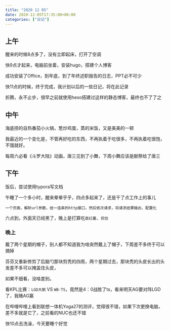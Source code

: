 ```yaml
---
title: "2020 12 05"
date: 2020-12-05T17:35:08+08:00
categories: ["日记"]
---
```


## 上午

醒来的时候8点多了，没有立即起床，打开了空调

快9点才起来，电脑前坐着，安装hugo，搭建个人博客

成功安装了Office，到年底，到了年终述职报告的日志，PPT必不可少

快11点的时候，终于完成，我计划以后的一些日记，将在此记录

折腾，永不止步，很早之前就使用hexo搭建过这样的静态博客，最终也不了了之

## 中午

海底捞的自热番茄小火锅，葱炒鸡蛋，蒸的米饭，又是美美的一顿

我最近的一个变化是，不管再好吃的东西，不再执着于吃很多，不再执着吃很饱，不饿就好。

每周六必看《斗罗大陆》动画，唐三见到了小舞，下周小舞应该是献祭给了唐三

## 下午

饭后，尝试使用typora写文档

午睡了一个多小时，醒来晕晕乎乎，四点多起来了，还是干了点工作上的事儿

```text
一个页面，解析url参数，给一连串的http接口，然后依次请求，将请求结果输出，配置化
```

六点到，外面天已经黑了，晚上是打算吃`蒸红薯`、`煎饺`

### 晚上

戴了两个星期的帽子，别人都不知道我为啥突然戴上了帽子，下周差不多终于可以摘掉

芬芬又重新修剪了后脑勺那块剪秃的四周，两个星期过去，那块秃的头皮长出的头发差不多可以掩盖住头皮，

如果不细看，没啥差别。

看KPL比赛：`LGD大鹅` VS `WB·TS`，竟然是4：0战胜了ts，看来明天AG要对阵LGD了，我赌AG赢

在哔哩哔哩上看到联想一体机Yoga27的测评，觉得很不错，如果下次更换电脑，差不多就是它了，之前看的NUC也还不错

快10点去洗澡，今天要睡个好觉


